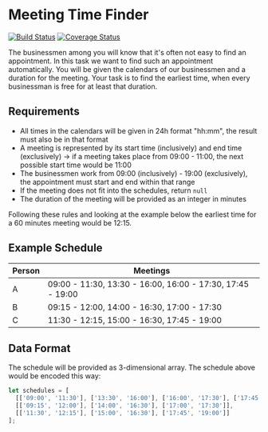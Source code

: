 # Meeting Time Finder

[![Build Status](https://img.shields.io/travis/vadimgoncharov/meeting-time-finder/master.svg)](https://travis-ci.org/vadimgoncharov/meeting-time-finder)
[![Coverage Status](https://img.shields.io/coveralls/vadimgoncharov/meeting-time-finder/master.svg)](https://coveralls.io/r/vadimgoncharov/meeting-time-finder)

The businessmen among you will know that it's often not easy to find an appointment. In this task we want to find such an appointment automatically. You will be given the calendars of our businessmen and a duration for the meeting. Your task is to find the earliest time, when every businessman is free for at least that duration.
     
## Requirements

* All times in the calendars will be given in 24h format "hh:mm", the result must also be in that format
* A meeting is represented by its start time (inclusively) and end time (exclusively) -> if a meeting takes place from 09:00 - 11:00, the next possible start time would be 11:00
* The businessmen work from 09:00 (inclusively) - 19:00 (exclusively), the appointment must start and end within that range
* If the meeting does not fit into the schedules, return `null`
* The duration of the meeting will be provided as an integer in minutes

Following these rules and looking at the example below the earliest time for a 60 minutes meeting would be 12:15.

## Example Schedule

Person | Meetings
-------|-----------------------------------------------------------
     A | 09:00 - 11:30, 13:30 - 16:00, 16:00 - 17:30, 17:45 - 19:00
     B | 09:15 - 12:00, 14:00 - 16:30, 17:00 - 17:30
     C | 11:30 - 12:15, 15:00 - 16:30, 17:45 - 19:00

## Data Format

The schedule will be provided as 3-dimensional array. The schedule above would be encoded this way:

```js
let schedules = [
  [['09:00', '11:30'], ['13:30', '16:00'], ['16:00', '17:30'], ['17:45', '19:00']],
  [['09:15', '12:00'], ['14:00', '16:30'], ['17:00', '17:30']],
  [['11:30', '12:15'], ['15:00', '16:30'], ['17:45', '19:00']]
];
```